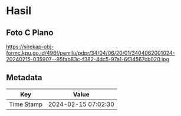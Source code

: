 # Hasil

## Foto C Plano

https://sirekap-obj-formc.kpu.go.id/496f/pemilu/pdpr/34/04/06/20/01/3404062001024-20240215-035907--95fab83c-f382-4dc5-97a1-6f34567cb020.jpg


## Metadata

| Key        | Value               |
| ---------- | ------------------- |
| Time Stamp | 2024-02-15 07:02:30 |



